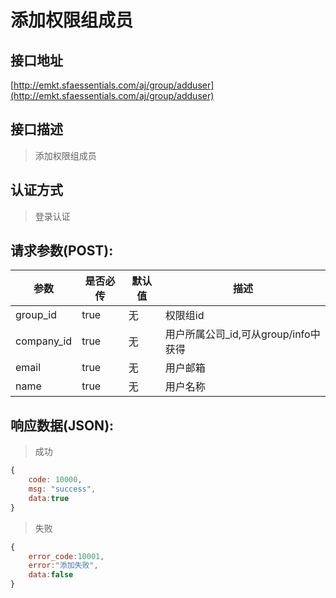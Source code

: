 # 添加权限组成员

## 接口地址

[http://emkt.sfaessentials.com/aj/group/adduser](http://emkt.sfaessentials.com/aj/group/adduser)

## 接口描述

> 添加权限组成员

## 认证方式

> 登录认证

## 请求参数(POST):

| 参数 | 是否必传 | 默认值 |  描述 | 
| ---- | ----- | ----- | ----- | 
| group_id | true | 无 | 权限组id | 
| company_id| true| 无| 用户所属公司_id,可从group/info中获得|
|email| true| 无| 用户邮箱|
|name| true | 无| 用户名称|

## 响应数据(JSON):
> 成功

```javascript
{
    code: 10000,
    msg: "success",
    data:true
}
```
> 失败 

```javascript
{
    error_code:10001,
    error:"添加失败",
    data:false
}
```
